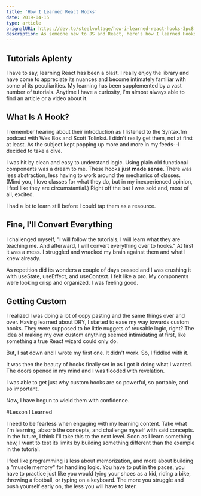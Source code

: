 ```yaml
---
title: 'How I Learned React Hooks'
date: 2019-04-15
type: article
orignalURL: https://dev.to/steelvoltage/how-i-learned-react-hooks-3pc8
description: As someone new to JS and React, here's how I learned Hooks.
---
```


## Tutorials Aplenty

I have to say, learning React has been a blast. I really enjoy the library and have come to appreciate its nuances and become intimately familiar with some of its peculiarities. My learning has been supplemented by a vast number of tutorials. Anytime I have a curiosity, I'm almost always able to find an article or a video about it.

## What Is A Hook?

I remember hearing about their introduction as I listened to the Syntax.fm podcast with Wes Bos and Scott Tolinksi. I didn't really get them, not at first at least. As the subject kept popping up more and more in my feeds--I decided to take a dive.

I was hit by clean and easy to understand logic. Using plain old functional components was a dream to me. These hooks just **made sense**. There was less abstraction, less having to work around the mechanics of classes. (Mind you, I love classes for what they do, but in my inexperienced opinion, I feel like they are circumstantial.) Right off the bat I was sold and, most of all, excited.

I had a lot to learn still before I could tap them as a resource.

## Fine, I'll Convert Everything

I challenged myself, "I will follow the tutorials, I will learn what they are teaching me. And afterward, I will convert everything over to hooks." At first it was a mess. I struggled and wracked my brain against them and what I knew already.

As repetition did its wonders a couple of days passed and I was crushing it with useState, useEffect, and useContext. I felt like a pro. My components were looking crisp and organized. I was feeling good.

## Getting Custom

I realized I was doing a lot of copy pasting and the same things over and over. Having learned about DRY, I started to ease my way towards custom hooks. They were supposed to be little nuggets of reusable logic, right? The idea of making my own custom anything seemed intimidating at first, like something a true React wizard could only do.

But, I sat down and I wrote my first one. It didn't work. So, I fiddled with it.

It was then the beauty of hooks finally set in as I got it doing what I wanted. The doors opened in my mind and I was flooded with revelation.

I was able to get just why custom hooks are so powerful, so portable, and so important.

Now, I have begun to wield them with confidence.

#Lesson I Learned

I need to be fearless when engaging with my learning content. Take what I'm learning, absorb the concepts, and challenge myself with said concepts. In the future, I think I'll take this to the next level. Soon as I learn something new, I want to test its limits by building something different than the example in the tutorial.

I feel like programming is less about memorization, and more about building a "muscle memory" for handling logic. You have to put in the paces, you have to practice just like you would tying your shoes as a kid, riding a bike, throwing a football, or typing on a keyboard. The more you struggle and push yourself early on, the less you will have to later.
